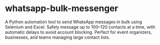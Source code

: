 # whatsapp-bulk-messenger
A Python automation tool to send WhatsApp messages in bulk using Selenium and Excel. Safely message up to 100–120 contacts at a time, with automatic delays to avoid account blocking. Perfect for event organizers, businesses, and teams managing large contact lists.
